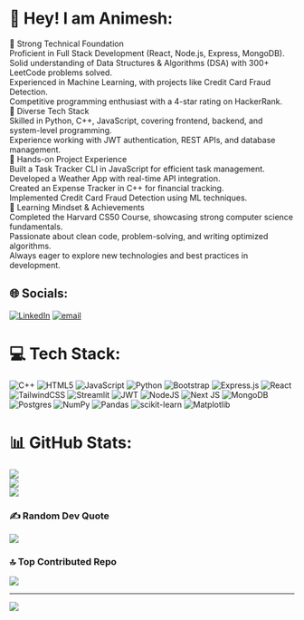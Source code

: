 # 💫 Hey! I am Animesh:
🔹 Strong Technical Foundation<br>Proficient in Full Stack Development (React, Node.js, Express, MongoDB).<br>Solid understanding of Data Structures & Algorithms (DSA) with 300+ LeetCode problems solved.<br>Experienced in Machine Learning, with projects like Credit Card Fraud Detection.<br>Competitive programming enthusiast with a 4-star rating on HackerRank.<br>🔹 Diverse Tech Stack<br>Skilled in Python, C++, JavaScript, covering frontend, backend, and system-level programming.<br>Experience working with JWT authentication, REST APIs, and database management.<br>🔹 Hands-on Project Experience<br>Built a Task Tracker CLI in JavaScript for efficient task management.<br>Developed a Weather App with real-time API integration.<br>Created an Expense Tracker in C++ for financial tracking.<br>Implemented Credit Card Fraud Detection using ML techniques.<br>🔹 Learning Mindset & Achievements<br>Completed the Harvard CS50 Course, showcasing strong computer science fundamentals.<br>Passionate about clean code, problem-solving, and writing optimized algorithms.<br>Always eager to explore new technologies and best practices in development.


## 🌐 Socials:
[![LinkedIn](https://img.shields.io/badge/LinkedIn-%230077B5.svg?logo=linkedin&logoColor=white)](https://linkedin.com/in/aniimeshs) [![email](https://img.shields.io/badge/Email-D14836?logo=gmail&logoColor=white)](mailto:aniimeshpsingh@gmail.com) 

# 💻 Tech Stack:
![C++](https://img.shields.io/badge/c++-%2300599C.svg?style=flat&logo=c%2B%2B&logoColor=white) ![HTML5](https://img.shields.io/badge/html5-%23E34F26.svg?style=flat&logo=html5&logoColor=white) ![JavaScript](https://img.shields.io/badge/javascript-%23323330.svg?style=flat&logo=javascript&logoColor=%23F7DF1E) ![Python](https://img.shields.io/badge/python-3670A0?style=flat&logo=python&logoColor=ffdd54) ![Bootstrap](https://img.shields.io/badge/bootstrap-%238511FA.svg?style=flat&logo=bootstrap&logoColor=white) ![Express.js](https://img.shields.io/badge/express.js-%23404d59.svg?style=flat&logo=express&logoColor=%2361DAFB) ![React](https://img.shields.io/badge/react-%2320232a.svg?style=flat&logo=react&logoColor=%2361DAFB) ![TailwindCSS](https://img.shields.io/badge/tailwindcss-%2338B2AC.svg?style=flat&logo=tailwind-css&logoColor=white) ![Streamlit](https://img.shields.io/badge/Streamlit-%23FE4B4B.svg?style=flat&logo=streamlit&logoColor=white) ![JWT](https://img.shields.io/badge/JWT-black?style=flat&logo=JSON%20web%20tokens) ![NodeJS](https://img.shields.io/badge/node.js-6DA55F?style=flat&logo=node.js&logoColor=white) ![Next JS](https://img.shields.io/badge/Next-black?style=flat&logo=next.js&logoColor=white) ![MongoDB](https://img.shields.io/badge/MongoDB-%234ea94b.svg?style=flat&logo=mongodb&logoColor=white) ![Postgres](https://img.shields.io/badge/postgres-%23316192.svg?style=flat&logo=postgresql&logoColor=white) ![NumPy](https://img.shields.io/badge/numpy-%23013243.svg?style=flat&logo=numpy&logoColor=white) ![Pandas](https://img.shields.io/badge/pandas-%23150458.svg?style=flat&logo=pandas&logoColor=white) ![scikit-learn](https://img.shields.io/badge/scikit--learn-%23F7931E.svg?style=flat&logo=scikit-learn&logoColor=white) ![Matplotlib](https://img.shields.io/badge/Matplotlib-%23ffffff.svg?style=flat&logo=Matplotlib&logoColor=black)
# 📊 GitHub Stats:
![](https://github-readme-stats.vercel.app/api?username=aniimeshs&theme=dark&hide_border=false&include_all_commits=false&count_private=false)<br/>
![](https://github-readme-streak-stats.herokuapp.com/?user=aniimeshs&theme=dark&hide_border=false)<br/>
![](https://github-readme-stats.vercel.app/api/top-langs/?username=aniimeshs&theme=dark&hide_border=false&include_all_commits=false&count_private=false&layout=compact)

### ✍️ Random Dev Quote
![](https://quotes-github-readme.vercel.app/api?type=horizontal&theme=radical)

### 🔝 Top Contributed Repo
![](https://github-contributor-stats.vercel.app/api?username=aniimeshs&limit=5&theme=dark&combine_all_yearly_contributions=true)

---
[![](https://visitcount.itsvg.in/api?id=aniimeshs&icon=0&color=0)](https://visitcount.itsvg.in)

<!-- Proudly created with GPRM ( https://gprm.itsvg.in ) -->
